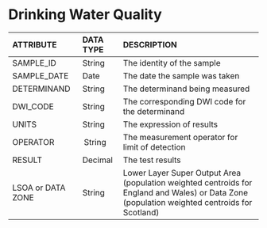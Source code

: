 # Drinking Water Quality


| ATTRIBUTE     | DATA TYPE     | DESCRIPTION |
| :---          |    :----      |      :----     |    
| SAMPLE_ID     | String        | The identity of the sample  |
| SAMPLE_DATE   | Date          | The date the sample was taken|
| DETERMINAND   | String        | The determinand being measured  |
| DWI_CODE      | String        | The corresponding DWI code for the determinand|
| UNITS         | String        | The expression of results|
| OPERATOR      | String        | The measurement operator for limit of detection  |
| RESULT        | Decimal       | The test results |
| LSOA or DATA ZONE   | String | Lower Layer Super Output Area (population weighted centroids for England and Wales) or Data Zone (population weighted centroids for Scotland)  |  

